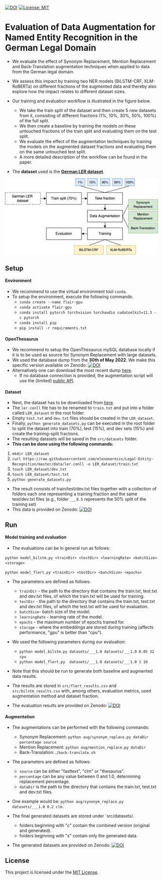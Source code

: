 ﻿[![DOI](https://zenodo.org/badge/520801122.svg)](https://zenodo.org/badge/latestdoi/520801122)
[![License: MIT](https://img.shields.io/badge/License-MIT-green.svg)](https://github.com/fusion-jena/data-augmentation-ner-legal/blob/master/LICENSE)

# Evaluation of Data Augmentation for Named Entity Recognition in the German Legal Domain

- We evaluate the effect of Synonym Replacement, Mention Replacement and Back-Translation augmentation techniques when applied to data from the German legal domain. 
- We assess this impact by training two NER models (BiLSTM-CRF, XLM-RoBERTa) on different fractions of the augmented data and thereby also explore how the impact relates to different dataset sizes.
- Our training and evaluation workflow is illustrated in the figure below. 
	- We take the train split of the dataset and then create 5 new datasets from it, consisting of different fractions (1%, 10%, 30%, 50%, 100%) of the full split. 
	- We then create a baseline by training the models on these untouched fractions of the train split and evaluating them on the test split. 
	- We evaluate the effect of the augmentation techniques by training the models on the augmented dataset fractions and evaluating them on the same untouched test split. 
	- A more detailed description of the workflow can be found in the paper.

- The **dataset** used is the **[German LER dataset](https://github.com/elenanereiss/Legal-Entity-Recognition)**.

<img src="figs/workflow.png" alt="Overview of propsoed workflow" width="600"/>

## Setup

#### Environment

- We recommend to use the virtual environment tool `conda`.
- To setup the environment, execute the following commands:
	- `conda create --name flair-gpu`
	- `conda activate flair-gpu`
	- `conda install pytorch torchvision torchaudio cudatoolkit=11.3 -c pytorch`
	- `conda install pip`
	- `pip install -r requirements.txt`

#### OpenThesaurus

- We recommend to setup the OpenThesaurus mySQL database locally if it is to be used as source for Synonym Replacement with large datasets. 
- We used the database dump from the **30th of May 2022**. We make this specific version available on Zenodo: [![DOI](https://zenodo.org/badge/DOI/10.5281/zenodo.6956563.svg)](https://doi.org/10.5281/zenodo.6956563)
- Alternatively one can download the most recent dump [here](https://www.openthesaurus.de/about/download). 
	- If no database connection is provided, the augmentation script will use the (limited) [public API](https://www.openthesaurus.de/about/api).

#### Dataset

- Next, the dataset has to be downloaded from [here](https://github.com/elenanereiss/Legal-Entity-Recognition/tree/master/data). 
- The `ler.conll` file has to be renamed to `train.txt` and put into a folder called `LER_dataset` in the root folder. 
- Empty `test.txt` and `dev.txt` files should be created in the `LER_dataset`. 
- Finally, `python generate_datasets.py` can be executed in the root folder to split the dataset into train (70%), test (15%), and dev sets (15%) and create the training-split fractions. 
- The resulting datasets will be saved in the `src/datasets` folder.
- **This can be done using the following commands:**

1. `mkdir LER_dataset`
2. `curl https://raw.githubusercontent.com/elenanereiss/Legal-Entity-Recognition/master/data/ler.conll -o LER_dataset/train.txt`
3. `touch LER_dataset/dev.txt`
4. `touch LER_dataset/test.txt`
5. `python generate_datasets.py`

- The result consists of train/test/dev.txt files together with a collection of folders each one representing a training fraction and the same test/dev.txt files (e.g., folder `___0.5` represents the 50% split of the training set)
- This data is provided on Zenodo: [![DOI](https://zenodo.org/badge/DOI/10.5281/zenodo.6956603.svg)](https://doi.org/10.5281/zenodo.6956603)

## Run

#### Model training and evaluation

- The evaluations can be in general run as follows:

`python model_bilstm.py <trainDir> <testDir> <learningRate> <batchSize> <storage>`

`python model_flert.py <trainDir> <testDir> <batchSize> <epochs>`

- The parameters are defined as follows:
	- `trainDir` - the path to the directory that contains the train.txt, test.txt and dev.txt files, of which the train.txt will be used for training.
	- `testDir` - the path to the directory that contains the train.txt, test.txt and dev.txt files, of which the test.txt will be used for evaluation.
	- `batchSize`- batch size of the model.
	- `learningRate` - learning rate of the model.
	- `epochs` - the maximum number of epochs trained for.
	- `storage` - where the embeddings are stored during training (affects performance, "gpu" is better than "cpu").

- We used the following parameters during our evaluation:
	- `python model_bilstm.py datasets/___1.0 datasets/___1.0 0.05 32 cpu`
	- `python model_flert.py  datasets/___1.0 datasets/___1.0 1 10`

- Note that this should be run to generate both baseline and augmented data results.
- The results are stored in `src/flert_results.csv` and `src/bilstm_results.csv` with, among others,  evaluation metrics, used augmentation method and dataset fraction. 

- The evaluation results are provided on Zenodo: [![DOI](https://zenodo.org/badge/DOI/10.5281/zenodo.6956508.svg)](https://doi.org/10.5281/zenodo.6956508)

#### Augmentation

- The augmentations can be performed with the following commands:
	- Synonym Replacement: `python aug/synonym_replace.py dataDir percentage source `
	- Mention Replacement: `python aug/mention_replace.py dataDir	`
	- Back-Translation:`./back-translate.sh`

- The parameters are defined as follows:
	- `source` can be either "fasttext", "clm" or "thesaurus".
	- `percentage` can be any value between 0 and 1.0, determining replacement percentage.
	- `dataDir` is the path to the directory that contains the train.txt, test.txt and dev.txt files.

- One example would be: `python aug/synonym_replace.py datasets/___1.0 0.2 clm`.
- The final generated datasets are stored under `src/datasets/.
	- folders beginning with "c" contain the combined version (original and generated).
	- folders beginning with "s" contain only the generated data.

- The generated datasets are provided on Zenodo: [![DOI](https://zenodo.org/badge/DOI/10.5281/zenodo.6956603.svg)](https://doi.org/10.5281/zenodo.6956603)

## License

This project is licensed under the [MIT License](https://github.com/fusion-jena/data-augmentation-ner-legal/blob/master/LICENSE).